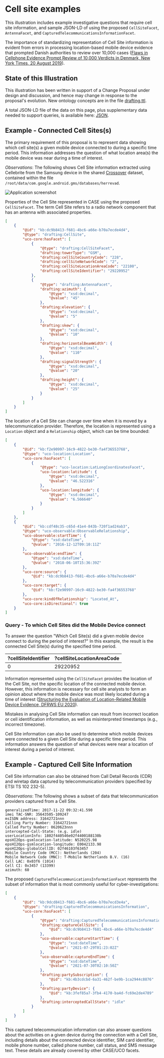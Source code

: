 <!--
GENERATED FILE

README.md is generated from a template file, src/README.md.in, and JSON snippets under src/.  If you need to revise narrative text, edit src/README.md.in.  If you need to revise data, please find and revise the containing snippet.  Editing patterns follow the patterns described in the CASE website's CONTRIBUTE.md:
https://github.com/casework/casework.github.io/blob/master/CONTRIBUTE.md#maintenance-of-generated-files
-->


# Cell site examples

This illustration includes example investigative questions that require cell site information, and sample JSON-LD of using the proposed `CellSiteFacet`, `AntennaFacet`, and `CapturedTelecommunicationsInformationFacet`.

The importance of standardizing representation of Cell Site information is evident from errors in processing location-based mobile device evidence that prompted Danish authorities to review over 10,000 cases ([Flaws in Cellphone Evidence Prompt Review of 10,000 Verdicts in Denmark, New York Times, 20 August 2019](https://www.nytimes.com/2019/08/20/world/europe/denmark-cellphone-data-courts.html)).


## State of this Illustration

This illustration has been written in support of a Change Proposal under design and discussion, and hence may change in response to the proposal's evolution. New ontology concepts are in the file [drafting.ttl](drafting.ttl).

A total JSON-LD file of the data on this page, plus supplementary data needed to support queries, is available here: [JSON](cell_tower.json).


## Example - Connected Cell Sites(s)

The primary requirement of this proposal is to represent data showing which cell site(s) a given mobile device connected to during a specific time period. This information addresses the question of what location area(s) the mobile device was near during a time of interest.

*Observations*: The following shows Cell Site information extracted using Cellebrite from the Samsung device in the shared [Crossover](https://caseontology.org/examples/crossover/) dataset, contained within the file `/root/data/com.google.android.gms/databases/herrevad`.

![Application screenshot](https://files.caseontology.org/CASE-Examples/examples/illustrations/cell_tower/Picture1.png)

Properties of the Cell Site represented in CASE using the proposed `CellSiteFacet`. The term Cell Site refers to a radio network component that has an antenna with associated properties.

```json
[
    {
        "@id": "kb:dc9b8413-f681-4bc6-a66e-b70a7ecde4d4",
        "@type": "drafting:CellSite",
        "uco-core:hasFacet": [
            {
                "@type": "drafting:CellSiteFacet",
                "drafting:towerType": "GSM",
                "drafting:cellSiteCountryCode": "228",
                "drafting:cellSiteNetworkCode": "2",
                "drafting:cellSiteLocationAreaCode": "22100",
                "drafting:cellSiteIdentifier": "29220952"
            },
            {
                "@type": "drafting:AntennaFacet",
                "drafting:azimuth": {
                    "@type": "xsd:decimal",
                    "@value": "45"
                },
                "drafting:elevation": {
                    "@type": "xsd:decimal",
                    "@value": "5"
                },
                "drafting:skew": {
                    "@type": "xsd:decimal",
                    "@value": "10"
                },
                "drafting:horizontalBeamWidth": {
                    "@type": "xsd:decimal",
                    "@value": "110"
                },
                "drafting:signalStrength": {
                    "@type": "xsd:decimal",
                    "@value": "20"
                },
                "drafting:height": {
                    "@type": "xsd:decimal",
                    "@value": "25"
                }
            }
        ]
    }
]
```

The location of a Cell Site can change over time when it is moved by a telecommunication provider. Therefore, the location is represented using a `Location` object and a `Relationship` object, which can be time bounded:

```json
[
    {
        "@id": "kb:f2e90997-16c9-4822-be30-fa4f36553768",
        "@type": "uco-location:Location",
        "uco-core:hasFacet": [
            {
                "@type": "uco-location:LatLongCoordinatesFacet",
                "uco-location:latitude": {
                    "@type": "xsd:decimal",
                    "@value": "46.522316"
                },
                "uco-location:longitude": {
                    "@type": "xsd:decimal",
                    "@value": "6.566640"
                }
            }
        ]
    },
    {
        "@id": "kb:cdf48c35-c65d-41e4-843b-720f1ad24ab3",
        "@type": "uco-observable:ObservableRelationship",
        "uco-observable:startTime": {
            "@type": "xsd:dateTime",
            "@value": "2016-12-12T09:10:11Z"
        },
        "uco-observable:endTime": {
            "@type": "xsd:dateTime",
            "@value": "2018-06-10T15:36:39Z"
        },
        "uco-core:source": {
            "@id": "kb:dc9b8413-f681-4bc6-a66e-b70a7ecde4d4"
        },
        "uco-core:target": {
            "@id": "kb:f2e90997-16c9-4822-be30-fa4f36553768"
        },
        "uco-core:kindOfRelationship": "Located_At",
        "uco-core:isDirectional": true
    }
]
```


### Query - To which Cell Sites did the Mobile Device connect

To answer the question "Which Cell Site(s) did a given mobile device connect to during the period of interest?" In this example, the result is the connected Cell Site(s) during the specified time period.

| ?cellSiteIdentifier | ?cellSiteLocationAreaCode |
| --- | --- |
| 0 | 29220952 | 22100 |

Information represented using the `CellSiteFacet` provides the location of the Cell Site, not the specific location of the connected mobile device. However, this information is necessary for cell site analysts to form an opinion about where the mobile device was most likely located during a time of interest ([Structuring the Evaluation of Location-Related Mobile Device Evidence, DFRWS EU 2020](https://doi.org/10.1016/j.fsidi.2020.300928)).

Mistakes in analysing Cell Site information can result from incorrect location or cell identification information, as well as misinterpreted timestamps (e.g., incorrect timezone).

Cell Site information can also be used to determine which mobile devices were connected to a given Cell Site during a specific time period. This information answers the question of what devices were near a location of interest during a period of interest.


## Example - Captured Cell Site Information

Cell Site information can also be obtained from Call Detail Records (CDR) and wiretap data captured by telecommunication providers (specified by ETSI TS 102 232-5).

*Observations*: The following shows a subset of data that telecommunication providers captured from a Cell Site.

```
generalizedTime: 2017-11-22 09:32:41.590
imei TAC-SNR: 35643505-109247
msISDN address: 31642721nnn
Calling Party Number: 31642721nnn
Called Party Number: 0620623nnn
intercepted-Call-State: (e.g. idle)
userLocationInfo: 1802f440546e02f4400188130b
epsHI2Ops-gsmlocation-latitude: N520225.98
epsHI2Ops-gsmlocation-longitude: E0042133.98
epsHI2Ops-globalCellID: 02f46103f63457
Mobile Country Code (MCC): Netherlands (204)
Mobile Network Code (MNC): T-Mobile Netherlands B.V. (16)
Cell LAC: 0x03f6 (1014)
Cell CI: 0x3457 (13399)
azimuth: 60
```

The proposed `CapturedTelecommunicationsInformationFacet` represents the subset of information that is most commonly useful for cyber-investigations:

```json
[
    {
        "@id": "kb:9dcd8413-f681-4bc6-a66e-b70a7ecd3e4a",
        "@type": "drafting:CapturedTelecommunicationsInformation",
        "uco-core:hasFacet": [
            {
                "@type": "drafting:CapturedTelecommunicationsInformationFacet",
                "drafting:captureCellSite": {
                    "@id": "kb:dc9b8413-f681-4bc6-a66e-b70a7ecde4d4"
                },
                "uco-observable:captureStartTime": {
                    "@type": "xsd:dateTime",
                    "@value": "2021-07-29T01:23:02Z"
                },
                "uco-observable:captureEndTime": {
                    "@type": "xsd:dateTime",
                    "@value": "2021-07-30T02:10:50Z"
                },
                "drafting:partySubscription": {
                    "@id": "kb:4b3cdcbd-6a31-462f-be9b-1ca2944c8876"
                },
                "drafting:partyDevice": {
                    "@id": "kb:3fef85a7-3fb4-4170-ba4d-fc69e2de4789"
                },
                "drafting:interceptedCallState": "idle"
            }
        ]
    }
]
```

This captured telecommunication information can also answer questions about the activities on a given device during the connection with a Cell Site, including details about the connected device identifier, SIM card identifier, mobile phone number, called phone number, call status, and SMS message text. These details are already covered by other CASE/UCO facets.
